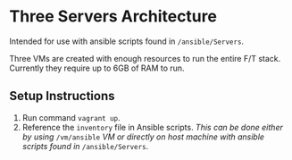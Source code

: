 # Three Servers Architecture

Intended for use with ansible scripts found in `/ansible/Servers`.

Three VMs are created with enough resources to run the entire F/T stack. Currently they require up to 6GB of RAM to run.

## Setup Instructions

1. Run command `vagrant up`.
2. Reference the `inventory` file in Ansible scripts.
*This can be done either by using* `/vm/ansible` *VM or directly on host machine with ansible scripts found in* `/ansible/Servers`.